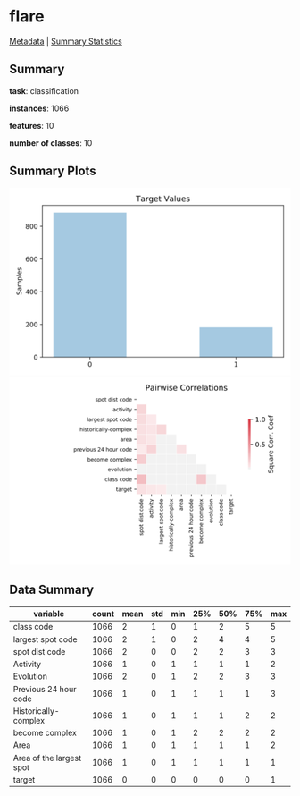# flare

[Metadata](metadata.yaml) | [Summary Statistics](summary_stats.csv)

## Summary

**task**: classification

**instances**: 1066

**features**: 10

**number of classes**: 10

## Summary Plots

![Labels](label.svg)
![Corr](corr.svg)

## Data Summary

|	variable	|	count	|	mean	|	std	|	min	|	25%	|	50%	|	75%	|	max|
| --- | --- | --- | --- | --- | --- | --- | --- | --- |
|	class code	|	1066	|	2	|	1	|	0	|	1	|	2	|	5	|	5
|	largest spot code	|	1066	|	2	|	1	|	0	|	2	|	4	|	4	|	5
|	spot dist code	|	1066	|	2	|	0	|	0	|	2	|	2	|	3	|	3
|	Activity	|	1066	|	1	|	0	|	1	|	1	|	1	|	1	|	2
|	Evolution	|	1066	|	2	|	0	|	1	|	2	|	2	|	3	|	3
|	Previous 24 hour code	|	1066	|	1	|	0	|	1	|	1	|	1	|	1	|	3
|	Historically-complex	|	1066	|	1	|	0	|	1	|	1	|	1	|	2	|	2
|	become complex	|	1066	|	1	|	0	|	1	|	2	|	2	|	2	|	2
|	Area	|	1066	|	1	|	0	|	1	|	1	|	1	|	1	|	2
|	Area of the largest spot	|	1066	|	1	|	0	|	1	|	1	|	1	|	1	|	1
|	target	|	1066	|	0	|	0	|	0	|	0	|	0	|	0	|	1
